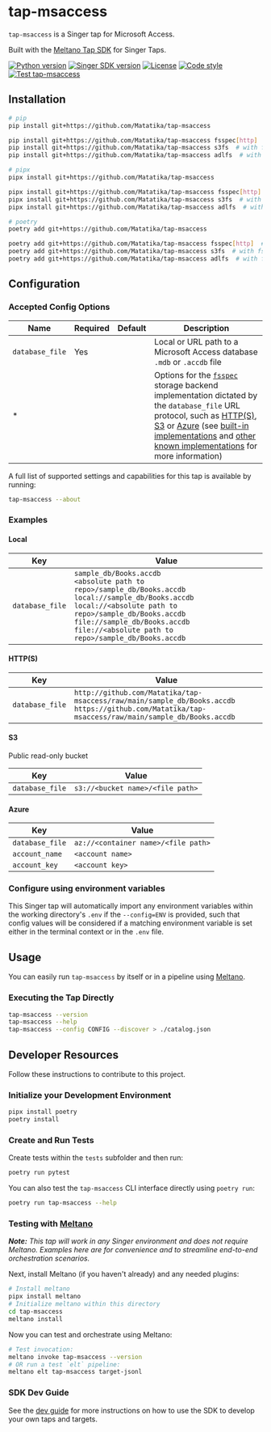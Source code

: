 # tap-msaccess

`tap-msaccess` is a Singer tap for Microsoft Access.

Built with the [Meltano Tap SDK](https://sdk.meltano.com) for Singer Taps.

[![Python version](https://img.shields.io/badge/dynamic/toml?url=https%3A%2F%2Fraw.githubusercontent.com%2FMatatika%2Ftap-msaccess%2Fmain%2Fpyproject.toml&query=tool.poetry.dependencies.python&label=python)](https://docs.python.org/3/)
[![Singer SDK version](https://img.shields.io/badge/dynamic/toml?url=https%3A%2F%2Fraw.githubusercontent.com%2FMatatika%2Ftap-msaccess%2Fmain%2Fpyproject.toml&query=tool.poetry.dependencies%5B%22singer-sdk%22%5D&label=singer-sdk)](https://sdk.meltano.com/en/latest/)
[![License](https://img.shields.io/github/license/Matatika/tap-msaccess)](https://github.com/Matatika/tap-msaccess/blob/main/LICENSE)
[![Code style](https://img.shields.io/endpoint?url=https%3A%2F%2Fraw.githubusercontent.com%2Fastral-sh%2Fruff%2Fmain%2Fassets%2Fbadge%2Fformat.json)](https://docs.astral.sh/ruff/)
[![Test tap-msaccess](https://github.com/Matatika/tap-msaccess/actions/workflows/test.yml/badge.svg)](https://github.com/Matatika/tap-msaccess/actions/workflows/test.yml)

## Installation

```bash
# pip
pip install git+https://github.com/Matatika/tap-msaccess

pip install git+https://github.com/Matatika/tap-msaccess fsspec[http]  # with fsspec http(s) support
pip install git+https://github.com/Matatika/tap-msaccess s3fs  # with fsspec s3 support
pip install git+https://github.com/Matatika/tap-msaccess adlfs  # with fsspec azure support

# pipx
pipx install git+https://github.com/Matatika/tap-msaccess

pipx install git+https://github.com/Matatika/tap-msaccess fsspec[http]  # with fsspec http(s) support
pipx install git+https://github.com/Matatika/tap-msaccess s3fs  # with fsspec s3 support
pipx install git+https://github.com/Matatika/tap-msaccess adlfs  # with fsspec azure support

# poetry
poetry add git+https://github.com/Matatika/tap-msaccess

poetry add git+https://github.com/Matatika/tap-msaccess fsspec[http]  # with fsspec http(s) support
poetry add git+https://github.com/Matatika/tap-msaccess s3fs  # with fsspec s3 support
poetry add git+https://github.com/Matatika/tap-msaccess adlfs  # with fsspec azure support
```

## Configuration

### Accepted Config Options

Name | Required | Default | Description
--- | --- | --- | ---
`database_file` | Yes |  | Local or URL path to a Microsoft Access database `.mdb` or `.accdb` file
\* | | | Options for the [`fsspec`](https://filesystem-spec.readthedocs.io/en/latest/) storage backend implementation dictated by the `database_file` URL protocol, such as [HTTP(S)](https://filesystem-spec.readthedocs.io/en/latest/api.html?highlight=http#fsspec.implementations.http.HTTPFileSystem), [S3](https://s3fs.readthedocs.io/en/latest/) or [Azure](https://github.com/fsspec/adlfs?tab=readme-ov-file#readme) (see [built-in implementations](https://filesystem-spec.readthedocs.io/en/latest/api.html?highlight=http#built-in-implementations) and [other known implementations](https://filesystem-spec.readthedocs.io/en/latest/api.html?highlight=http#other-known-implementations) for more information)

A full list of supported settings and capabilities for this
tap is available by running:

```bash
tap-msaccess --about
```

### Examples

#### Local

Key | Value
--- | ---
`database_file` | `sample_db/Books.accdb`<br>`<absolute path to repo>/sample_db/Books.accdb`<br>`local://sample_db/Books.accdb`<br>`local://<absolute path to repo>/sample_db/Books.accdb`<br>`file://sample_db/Books.accdb`<br>`file://<absolute path to repo>/sample_db/Books.accdb`

#### HTTP(S)

Key | Value
--- | ---
`database_file` | `http://github.com/Matatika/tap-msaccess/raw/main/sample_db/Books.accdb`<br>`https://github.com/Matatika/tap-msaccess/raw/main/sample_db/Books.accdb`

#### S3

Public read-only bucket

Key | Value
--- | ---
`database_file` | `s3://<bucket name>/<file path>`

#### Azure

Key | Value
--- | ---
`database_file` | `az://<container name>/<file path>`
`account_name` | `<account name>`
`account_key` | `<account key>`

### Configure using environment variables

This Singer tap will automatically import any environment variables within the working directory's
`.env` if the `--config=ENV` is provided, such that config values will be considered if a matching
environment variable is set either in the terminal context or in the `.env` file.

## Usage

You can easily run `tap-msaccess` by itself or in a pipeline using [Meltano](https://meltano.com/).

### Executing the Tap Directly

```bash
tap-msaccess --version
tap-msaccess --help
tap-msaccess --config CONFIG --discover > ./catalog.json
```

## Developer Resources

Follow these instructions to contribute to this project.

### Initialize your Development Environment

```bash
pipx install poetry
poetry install
```

### Create and Run Tests

Create tests within the `tests` subfolder and
  then run:

```bash
poetry run pytest
```

You can also test the `tap-msaccess` CLI interface directly using `poetry run`:

```bash
poetry run tap-msaccess --help
```

### Testing with [Meltano](https://www.meltano.com)

_**Note:** This tap will work in any Singer environment and does not require Meltano.
Examples here are for convenience and to streamline end-to-end orchestration scenarios._

Next, install Meltano (if you haven't already) and any needed plugins:

```bash
# Install meltano
pipx install meltano
# Initialize meltano within this directory
cd tap-msaccess
meltano install
```

Now you can test and orchestrate using Meltano:

```bash
# Test invocation:
meltano invoke tap-msaccess --version
# OR run a test `elt` pipeline:
meltano elt tap-msaccess target-jsonl
```

### SDK Dev Guide

See the [dev guide](https://sdk.meltano.com/en/latest/dev_guide.html) for more instructions on how to use the SDK to
develop your own taps and targets.
